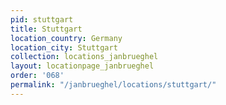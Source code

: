 ```yaml
---
pid: stuttgart
title: Stuttgart
location_country: Germany
location_city: Stuttgart
collection: locations_janbrueghel
layout: locationpage_janbrueghel
order: '068'
permalink: "/janbrueghel/locations/stuttgart/"
---
```

